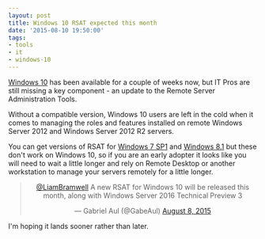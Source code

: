 ```yaml
---
layout: post
title: Windows 10 RSAT expected this month
date: '2015-08-10 19:50:00'
tags:
- tools
- it
- windows-10
---
```


[Windows 10](http://www.microsoft.com/windows10) has been available for a couple of weeks now, but IT Pros are still missing a key component - an update to the Remote Server Administration Tools.

Without a compatible version, Windows 10 users are left in the cold when it comes to managing the roles and features installed on remote Windows Server 2012 and Windows Server 2012 R2 servers.

You can get versions of RSAT for [Windows 7 SP1](https://www.microsoft.com/en-gb/download/details.aspx?id=7887) and [Windows 8.1](http://www.microsoft.com/en-gb/download/details.aspx?id=39296) but these don't work on Windows 10, so if you are an early adopter it looks like you will need to wait a little longer and rely on Remote Desktop or another workstation to manage your servers remotely for a little longer.

<center>
<blockquote class="twitter-tweet" lang="en"><p lang="en" dir="ltr"><a href="https://twitter.com/LiamBramwell">@LiamBramwell</a> A new RSAT for Windows 10 will be released this month, along with Windows Server 2016 Technical Preview 3</p>&mdash; Gabriel Aul (@GabeAul) <a href="https://twitter.com/GabeAul/status/630159064203309056">August 8, 2015</a></blockquote> <script async src="//platform.twitter.com/widgets.js" charset="utf-8"></script>
</center>

I'm hoping it lands sooner rather than later.